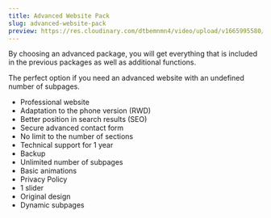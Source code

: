 ```yaml
---
title: Advanced Website Pack
slug: advanced-website-pack
preview: https://res.cloudinary.com/dtbemnmn4/video/upload/v1665995580/ruh_yejmld.webm
---
```


By choosing an advanced package, you will get everything that is included in the previous packages as well as additional functions.

The perfect option if you need an advanced website with an undefined number of subpages.

- Professional website
- Adaptation to the phone version (RWD)
- Better position in search results (SEO)
- Secure advanced contact form
- No limit to the number of sections
- Technical support for 1 year
- Backup
- Unlimited number of subpages
- Basic animations
- Privacy Policy
- 1 slider
- Original design
- Dynamic subpages

